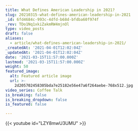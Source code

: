 ```yaml
---
title: What Defines American Leadership in 2021?
slug: 20210315-what-defines-american-leadership-in-2021
_id: 6fd4684c-993c-4dfd-b68d-bfdba60f974f
_rev: TDo1Nq1xkiZakmRW4mjnOl
type: video_posts
draft: false
aliases:
  - article/what-defines-american-leadership-in-2021/
_createdAt: '2021-04-01T12:02:04Z'
_updatedAt: '2021-04-01T12:02:04Z'
date: '2021-03-15T11:57:00.000Z'
lastmod: '2021-03-15T11:57:00.000Z'
weight: 50
featured_image:
  alt: Featured article image
  url: >-
    2d205702458305bda7e25182e56e47a6f264aebe-768x512.jpg
video_series: Coffee Talk
is_breaking: false
is_breaking_dropdown: false
is_featured: false

---
```

{{< youtube id="LZY8mwU3UMU" >}}